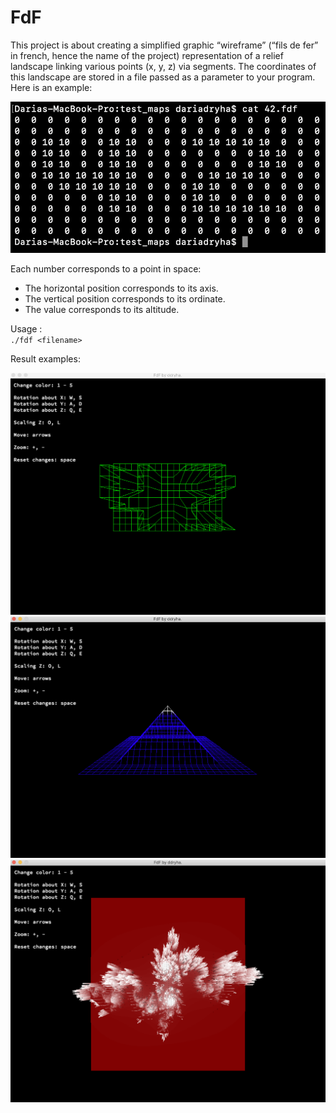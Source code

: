 # FdF

This project is about creating a simplified graphic “wireframe” (“fils de fer” in french, hence the name of the project) representation of a relief landscape linking various points (x, y, z) via segments. The coordinates of this landscape are stored in a file passed as a parameter to your program. Here is an example:



![example_map](/images/00_example_map.png)



Each number corresponds to a point in space: <br>
* The horizontal position corresponds to its axis. <br>
* The vertical position corresponds to its ordinate. <br>
* The value corresponds to its altitude. <br>



Usage :<br>
`./fdf <filename>`



Result examples:



![example_map](/images/01_42_map.png)
 <br>
![example_map](/images/02_pyramide_map.png)
 <br>
![example_map](/images/03_julia_map.png)
